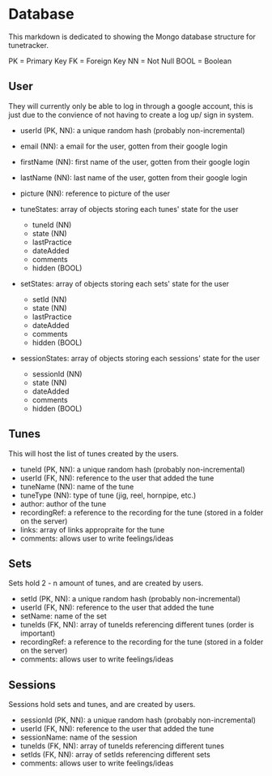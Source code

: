 <!-- DATABASE.MD -->
# Database

This markdown is dedicated to showing the Mongo database structure
for tunetracker.

PK = Primary Key
FK = Foreign Key
NN = Not Null
BOOL = Boolean

## User

They will currently only be able to log in through a google account,
this is just due to the convience of not having to create a log up/
sign in system.

- userId (PK, NN): a unique random hash (probably non-incremental)
- email (NN): a email for the user, gotten from their google login
- firstName (NN): first name of the user, gotten from their google login
- lastName (NN): last name of the user, gotten from their google login
- picture (NN): reference to picture of the user
- tuneStates: array of objects storing each tunes' state for the user

  - tuneId (NN)
  - state (NN)
  - lastPractice
  - dateAdded
  - comments
  - hidden (BOOL)

- setStates: array of objects storing each sets' state for the user

  - setId (NN)
  - state (NN)
  - lastPractice
  - dateAdded
  - comments
  - hidden (BOOL)

- sessionStates: array of objects storing each sessions' state for the user

  - sessionId (NN)
  - state (NN)
  - dateAdded
  - comments
  - hidden (BOOL)

## Tunes

This will host the list of tunes created by the users.

- tuneId (PK, NN): a unique random hash (probably non-incremental)
- userId (FK, NN): reference to the user that added the tune
- tuneName (NN): name of the tune
- tuneType (NN): type of tune (jig, reel, hornpipe, etc.)
- author: author of the tune
- recordingRef: a reference to the recording for the tune
  (stored in a folder on the server)
- links: array of links appropraite for the tune
- comments: allows user to write feelings/ideas

## Sets

Sets hold 2 - n amount of tunes, and are created by users.

- setId (PK, NN): a unique random hash (probably non-incremental)
- userId (FK, NN): reference to the user that added the tune
- setName: name of the set
- tuneIds (FK, NN): array of tuneIds referencing different tunes
  (order is important)
- recordingRef: a reference to the recording for the tune
  (stored in a folder on the server)
- comments: allows user to write feelings/ideas

## Sessions

Sessions hold sets and tunes, and are created by users.

- sessionId (PK, NN): a unique random hash (probably non-incremental)
- userId (FK, NN): reference to the user that added the tune
- sessionName: name of the session
- tuneIds (FK, NN): array of tuneIds referencing different tunes
- setIds (FK, NN): array of setIds referencing different sets
- comments: allows user to write feelings/ideas
